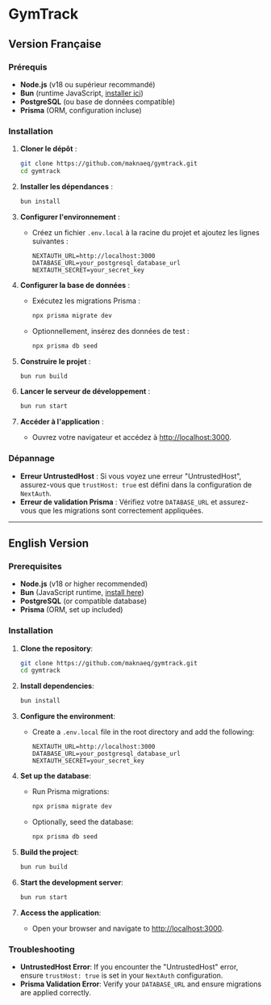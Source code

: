 # GymTrack

## Version Française

### Prérequis

- **Node.js** (v18 ou supérieur recommandé)
- **Bun** (runtime JavaScript, [installer ici](https://bun.sh))
- **PostgreSQL** (ou base de données compatible)
- **Prisma** (ORM, configuration incluse)

### Installation

1. **Cloner le dépôt** :

   ```bash
   git clone https://github.com/maknaeq/gymtrack.git
   cd gymtrack
   ```

2. **Installer les dépendances** :

   ```bash
   bun install
   ```

3. **Configurer l'environnement** :

   - Créez un fichier `.env.local` à la racine du projet et ajoutez les lignes suivantes :
     ```env
     NEXTAUTH_URL=http://localhost:3000
     DATABASE_URL=your_postgresql_database_url
     NEXTAUTH_SECRET=your_secret_key
     ```

4. **Configurer la base de données** :

   - Exécutez les migrations Prisma :
     ```bash
     npx prisma migrate dev
     ```
   - Optionnellement, insérez des données de test :
     ```bash
     npx prisma db seed
     ```

5. **Construire le projet** :

   ```bash
   bun run build
   ```

6. **Lancer le serveur de développement** :

   ```bash
   bun run start
   ```

7. **Accéder à l'application** :
   - Ouvrez votre navigateur et accédez à [http://localhost:3000](http://localhost:3000).

### Dépannage

- **Erreur UntrustedHost** :
  Si vous voyez une erreur "UntrustedHost", assurez-vous que `trustHost: true` est défini dans la configuration de `NextAuth`.
- **Erreur de validation Prisma** :
  Vérifiez votre `DATABASE_URL` et assurez-vous que les migrations sont correctement appliquées.

---

## English Version

### Prerequisites

- **Node.js** (v18 or higher recommended)
- **Bun** (JavaScript runtime, [install here](https://bun.sh))
- **PostgreSQL** (or compatible database)
- **Prisma** (ORM, set up included)

### Installation

1. **Clone the repository**:

   ```bash
   git clone https://github.com/maknaeq/gymtrack.git
   cd gymtrack
   ```

2. **Install dependencies**:

   ```bash
   bun install
   ```

3. **Configure the environment**:

   - Create a `.env.local` file in the root directory and add the following:
     ```env
     NEXTAUTH_URL=http://localhost:3000
     DATABASE_URL=your_postgresql_database_url
     NEXTAUTH_SECRET=your_secret_key
     ```

4. **Set up the database**:

   - Run Prisma migrations:
     ```bash
     npx prisma migrate dev
     ```
   - Optionally, seed the database:
     ```bash
     npx prisma db seed
     ```

5. **Build the project**:

   ```bash
   bun run build
   ```

6. **Start the development server**:

   ```bash
   bun run start
   ```

7. **Access the application**:
   - Open your browser and navigate to [http://localhost:3000](http://localhost:3000).

### Troubleshooting

- **UntrustedHost Error**:
  If you encounter the "UntrustedHost" error, ensure `trustHost: true` is set in your `NextAuth` configuration.
- **Prisma Validation Error**:
  Verify your `DATABASE_URL` and ensure migrations are applied correctly.
